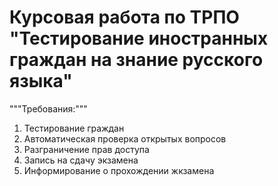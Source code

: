 # Курсовая работа по ТРПО "Тестирование иностранных граждан на знание русского языка"

"""Требования:"""

1. Тестирование граждан
2. Автоматическая проверка открытых вопросов
3. Разграничение прав доступа
4. Запись на сдачу экзамена
5. Информирование о прохождении жкзамена
